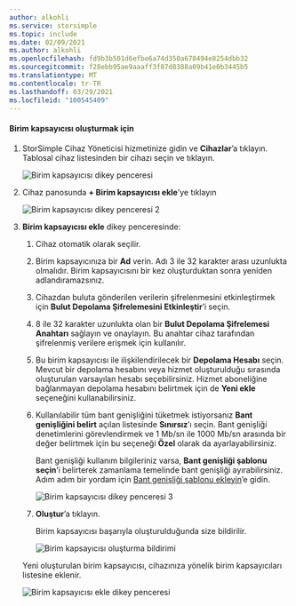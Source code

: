```yaml
---
author: alkohli
ms.service: storsimple
ms.topic: include
ms.date: 02/09/2021
ms.author: alkohli
ms.openlocfilehash: fd9b3b501d6efbe6a74d350a678494e8254dbb32
ms.sourcegitcommit: f28ebb95ae9aaaff3f87d8388a09b41e0b3445b5
ms.translationtype: MT
ms.contentlocale: tr-TR
ms.lasthandoff: 03/29/2021
ms.locfileid: "100545409"
---
```

#### <a name="to-create-a-volume-container"></a>Birim kapsayıcısı oluşturmak için

1. StorSimple Cihaz Yöneticisi hizmetinize gidin ve **Cihazlar**’a tıklayın. Tablosal cihaz listesinden bir cihazı seçin ve tıklayın. 

    ![Birim kapsayıcısı dikey penceresi](./media/storsimple-8000-create-volume-container/create-volume-container-01.png)

2. Cihaz panosunda **+ Birim kapsayıcısı ekle**’ye tıklayın

    ![Birim kapsayıcısı dikey penceresi 2](./media/storsimple-8000-create-volume-container/create-volume-container-02.png)

3. **Birim kapsayıcısı ekle** dikey penceresinde:
   
   1. Cihaz otomatik olarak seçilir.
   2. Birim kapsayıcınıza bir **Ad** verin. Adı 3 ile 32 karakter arası uzunlukta olmalıdır. Birim kapsayıcısını bir kez oluşturduktan sonra yeniden adlandıramazsınız.
   3. Cihazdan buluta gönderilen verilerin şifrelenmesini etkinleştirmek için **Bulut Depolama Şifrelemesini Etkinleştir**’i seçin.
   4. 8 ile 32 karakter uzunlukta olan bir **Bulut Depolama Şifrelemesi Anahtarı** sağlayın ve onaylayın. Bu anahtar cihaz tarafından şifrelenmiş verilere erişmek için kullanılır.
   5. Bu birim kapsayıcısı ile ilişkilendirilecek bir **Depolama Hesabı** seçin. Mevcut bir depolama hesabını veya hizmet oluşturulduğu sırasında oluşturulan varsayılan hesabı seçebilirsiniz. Hizmet aboneliğine bağlanmayan depolama hesabını belirtmek için de **Yeni ekle** seçeneğini kullanabilirsiniz.
   6. Kullanılabilir tüm bant genişliğini tüketmek istiyorsanız **Bant genişliğini belirt** açılan listesinde **Sınırsız**’ı seçin. Bant genişliği denetimlerini görevlendirmek ve 1 Mb/sn ile 1000 Mb/sn arasında bir değer belirtmek için bu seçeneği **Özel** olarak da ayarlayabilirsiniz.
   
      Bant genişliği kullanım bilgileriniz varsa, **Bant genişliği şablonu seçin**’i belirterek zamanlama temelinde bant genişliği ayırabilirsiniz. Adım adım bir yordam için [Bant genişliği şablonu ekleyin](../articles/storsimple/storsimple-8000-manage-bandwidth-templates.md#add-a-bandwidth-template)’e gidin.

      ![Birim kapsayıcısı dikey penceresi 3](./media/storsimple-8000-create-volume-container/create-volume-container-06-b.png)<!--New graphic. Source: add-volume-container-bw-setting.-->

   7. **Oluştur**’a tıklayın.

        <!--![Volume container blade 4](./media/storsimple-8000-create-volume-container/create-volume-container-06.png)-->
   
       Birim kapsayıcısı başarıyla oluşturulduğunda size bildirilir.

       ![Birim kapsayıcısı oluşturma bildirimi](./media/storsimple-8000-create-volume-container/create-volume-container-08.png)

   Yeni oluşturulan birim kapsayıcısı, cihazınıza yönelik birim kapsayıcıları listesine eklenir.

   ![Birim kapsayıcısı ekle dikey penceresi](./media/storsimple-8000-create-volume-container/create-volume-container-09.png)
